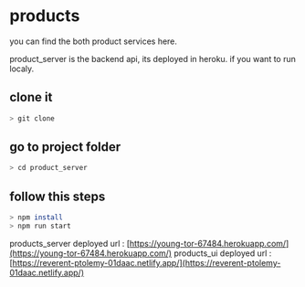 # products

you can find the both product services here.

product_server is the backend api, its deployed in heroku. if you want to run localy.

## clone it

```bash
> git clone 
```

## go to project folder
```bash
> cd product_server
```

## follow this steps
```bash
> npm install
> npm run start
```


products_server deployed url : [https://young-tor-67484.herokuapp.com/](https://young-tor-67484.herokuapp.com/)
products_ui deployed url : [https://reverent-ptolemy-01daac.netlify.app/](https://reverent-ptolemy-01daac.netlify.app/)
